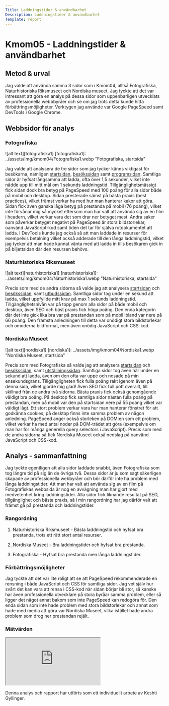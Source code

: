 ```yaml
---
Title: Laddningstider & användbarhet
Description: Laddningstider & användbarhet
Template: report
---
```


Kmom05 - Laddningstider & användbarhet
==========================

Metod & urval
----------

Jag valde att använda samma 3 sidor som i Kmom04, alltså Fotografiska, Naturhistoriska Riksmuseet och Nordiska museet. Jag tyckte att det var intressant att göra en analys på dessa sidor som uppenbarligen utvecklats av professionella webbbyråer och se om jag trots detta kunde hitta förbättringsmöjligheter. Verktygen jag använde var Google PageSpeed samt DevTools i Google Chrome.

Webbsidor för analys
-----------

### Fotografiska
![alt text][fotografiska1]
[fotografiska1]: ../assets/img/kmom04/Fotografiska1.webp "Fotografiska, startsida"

Jag valde att analysera de tre sidor som jag tycker känns viktigast för besökarna, nämligen [startsidan](https://stockholm.fotografiska.com/sv/), [besökssidan](https://stockholm.fotografiska.com/sv/besok) samt [programsidan](https://stockholm.fotografiska.com/sv/pa-gang). Samtliga sidor är hyfsat långsamma att ladda, ofta över 1,5 sekunder, vilket inte nådde upp till mitt mål om 1 sekunds laddningstid. Tillgänglighetsmässigt fick sidan dock bra betyg på PageSpeed med 100 poäng för alla sidor både på mobil och desktop. Sidan presterade sämst på bästa praxis (best practices), vilket främst verkar ha med hur man hanterar kakor att göra. Sidan fick även ganska låga betyg på prestanda på mobil (76 poäng), vilket inte förvånar mig så mycket eftersom man har valt att använda sig av en film i headern, vilket verkar vara det som drar ner betyget mest. Andra saker som påverkar betyget negativt på PageSpeed är stora bildstorlekar, oanvänd JavaScript-kod samt tiden det tar för själva rotdokumentet att ladda. I DevTools kunde jag också så att man laddade in resurser för exempelvis betalning vilket också adderade till den långa laddningstid, vilket jag tycker att man hade kunnat vänta med att ladda in tills besökaren gick in på biljettsidan där den resursen behövs.


### Naturhistoriska Riksmuseet
![alt text][naturhistoriska1]
[naturhistoriska1]: ../assets/img/kmom04/Naturhistoriska1.webp "Naturhistoriska, startsida"

Precis som med de andra sidorna så valde jag att analysera [startsidan](https://www.nrm.se/) och [besökssidan](https://www.nrm.se/besok-museet), samt [utbudssidan](https://www.nrm.se/vart-utbud). Samtliga sidor tog under en sekund att ladda, vilket uppfyllde mitt krav på max 1 sekunds laddningstid. Tillgänglighetsnivån var på topp genom alla sidor på både mobil och desktop, även SEO och bäst praxis fick höga poäng. Den enda kategorin där det inte gick lika bra var på prestandan som på mobil ibland var nere på 66 poäng. Den främsta anledningen till detta var onödigt stora bildstorlekar och omoderna bildformat, men även onödig JavaScript och CSS-kod.


### Nordiska Museet
![alt text][nordiska1]
[nordiska1]: ../assets/img/kmom04/Nordiska1.webp "Nordiska Museet, startsida"

Precis som med Fotografiska så valde jag att analysera [startsidan](https://www.nordiskamuseet.se/) och [besökssidan](https://www.nordiskamuseet.se/besok-oss/), samt [utställningssidan](https://www.nordiskamuseet.se/utstallningar/). Samtliga sidor tog även här under en sekund att ladda, även om den ofta var uppe och nosade på min ensekundsgräns. Tillgängligheten fick fulla poäng rakt igenom även på denna sida, vilket gjorde mig glad! Även SEO fick full pott överallt, till skillnad från de andra två sidorna. Bästa praxis fick också genomgående väldigt bra poäng. På desktop fick samtliga sidor nästan fulla poäng på prestandan, men på mobil var den på startsidan nere på 55 poäng vilket var väldigt lågt. Ett stort problem verkar vara hur man hanterar fönstret för att godkänna cookies, på desktop finns inte samma problem av någon anledning. PageSpeed anger också storleken på DOM:en som ett problem, vilket verkar ha med antal noder på DOM-trädet att göra (exempelvis om man har för många generella query selectors i JavaScript). Precis som med de andra sidorna så fick Nordiska Museet också nedslag på oanvänd JavaScript och CSS-kod.

Analys - sammanfattning
---------
Jag tyckte egentligen att alla sidor laddade snabbt, även Fotografiska som tog längre tid på sig än de övriga två. Dessa sidor är ju som sagt säkerligen skapade av professionella webbyråer och bör därför inte ha problem med långa laddningstider. Att man har valt att använda sig av en film på Fotografiskas webbsida är nog en avvägning man har gjort med medvetenhet kring laddningstider. Alla sidor fick liknande resultat på SEO, tillgänglighet och bästa praxis, så i min rangordning har jag därför valt att främst gå på prestanda och laddningstider.

### Rangordning
1. Naturhistoriska Riksmuseet - Bästa laddningstid och hyfsat bra prestanda, trots ett rätt stort antal resurser. 

2. Nordiska Museet - Bra laddningstider och hyfsat bra prestanda.

3. Fotografiska - Hyfsat bra prestanda men långa laddningstider.


### Förbättringsmöjligheter
Jag tyckte att det var lite roligt att se att PageSpeed rekommenderade en rensning i både JavaScript och CSS för samtliga sidor. Jag vet själv hur svårt det kan vara att rensa i CSS-kod när sidan börjar bli stor, så kanske har även professionella utvecklare på stora byråar samma problem, eller så ligger det något annat bakom som inte PageSpeed kan redogöra för. Den enda sidan som inte hade problem med stora bildstorlekar och annat som hade med media att göra var Nordiska Museet, vilka istället hade andra problem som drog ner prestandan rejält.


### Mätvärden
<iframe src="https://docs.google.com/spreadsheets/d/e/2PACX-1vTGVXjX7_6gcMt5g6aPvRc3MRjTyhCwPBx50zvLmrLXnjlp7Hy__C7cxdMHK7qs1NvW1l89Dub4UHZF/pubhtml?gid=0&amp;single=true&amp;widget=true&amp;headers=false" class="spreadsheet" title="Märvärden i Google Kalkylark"></iframe>

Denna analys och rapport har utförts som ett individuellt arbete av Keshti Gyllinger.
